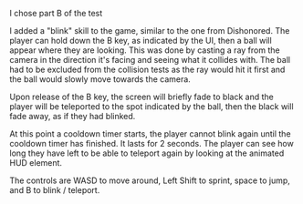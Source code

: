 I chose part B of the test

I added a "blink" skill to the game, similar to the one from Dishonored. The player can hold down the B key, as indicated by the UI, then a ball will appear where they are looking. This was done by casting a ray from the camera in the direction it's facing and seeing what it collides with. The ball had to be excluded from the collision tests as the ray would hit it first and the ball would slowly move towards the camera.

Upon release of the B key, the screen will briefly fade to black and the player will be teleported to the spot indicated by the ball, then the black will fade away, as if they had blinked.

At this point a cooldown timer starts, the player cannot blink again until the cooldown timer has finished. It lasts for 2 seconds. The player can see how long they have left to be able to teleport again by looking at the animated HUD element.

The controls are WASD to move around, Left Shift to sprint, space to jump, and B to blink / teleport.
